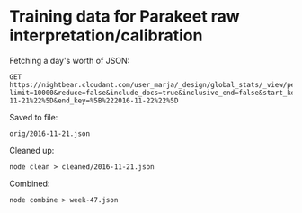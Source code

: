 # Training data for Parakeet raw interpretation/calibration

Fetching a day's worth of JSON:

    GET https://nightbear.cloudant.com/user_marja/_design/global_stats/_view/per_date_and_type?limit=10000&reduce=false&include_docs=true&inclusive_end=false&start_key=%5B%222016-11-21%22%5D&end_key=%5B%222016-11-22%22%5D

Saved to file:

    orig/2016-11-21.json

Cleaned up:

    node clean > cleaned/2016-11-21.json

Combined:

    node combine > week-47.json

